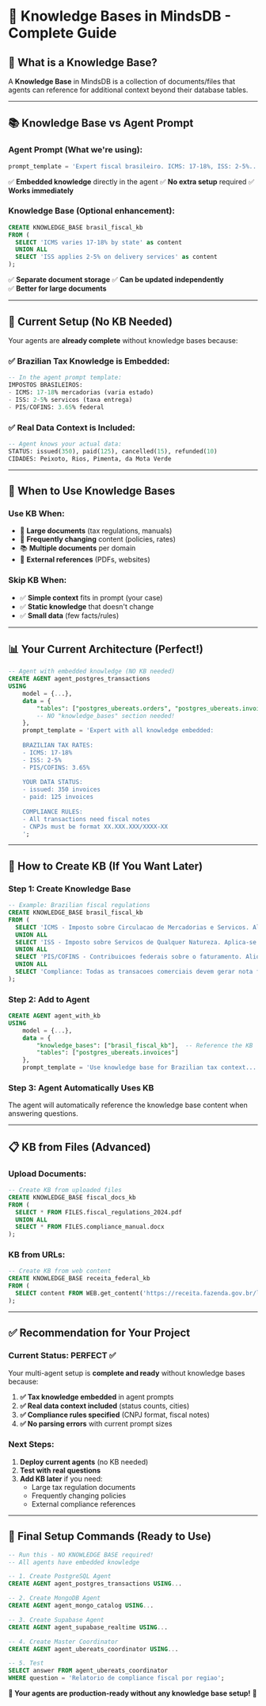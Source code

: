 # 🧠 Knowledge Bases in MindsDB - Complete Guide

## 🤔 **What is a Knowledge Base?**

A **Knowledge Base** in MindsDB is a collection of documents/files that agents can reference for additional context beyond their database tables.

---

## 📚 **Knowledge Base vs Agent Prompt**

### **Agent Prompt (What we're using):**
```sql
prompt_template = 'Expert fiscal brasileiro. ICMS: 17-18%, ISS: 2-5%...'
```
✅ **Embedded knowledge** directly in the agent
✅ **No extra setup** required
✅ **Works immediately**

### **Knowledge Base (Optional enhancement):**
```sql
CREATE KNOWLEDGE_BASE brasil_fiscal_kb
FROM (
  SELECT 'ICMS varies 17-18% by state' as content
  UNION ALL  
  SELECT 'ISS applies 2-5% on delivery services' as content
);
```
✅ **Separate document storage**
✅ **Can be updated independently**  
✅ **Better for large documents**

---

## 🎯 **Current Setup (No KB Needed)**

Your agents are **already complete** without knowledge bases because:

### **✅ Brazilian Tax Knowledge is Embedded:**
```sql
-- In the agent prompt template:
IMPOSTOS BRASILEIROS:
- ICMS: 17-18% mercadorias (varia estado)
- ISS: 2-5% servicos (taxa entrega)  
- PIS/COFINS: 3.65% federal
```

### **✅ Real Data Context is Included:**
```sql
-- Agent knows your actual data:
STATUS: issued(350), paid(125), cancelled(15), refunded(10)
CIDADES: Peixoto, Rios, Pimenta, da Mota Verde
```

---

## 🔧 **When to Use Knowledge Bases**

### **Use KB When:**
- 📄 **Large documents** (tax regulations, manuals)
- 🔄 **Frequently changing** content (policies, rates)
- 📚 **Multiple documents** per domain
- 🔗 **External references** (PDFs, websites)

### **Skip KB When:**
- ✅ **Simple context** fits in prompt (your case)
- ✅ **Static knowledge** that doesn't change
- ✅ **Small data** (few facts/rules)

---

## 📊 **Your Current Architecture (Perfect!)**

```sql
-- Agent with embedded knowledge (NO KB needed)
CREATE AGENT agent_postgres_transactions
USING
    model = {...},
    data = {
        "tables": ["postgres_ubereats.orders", "postgres_ubereats.invoices"]
        -- NO "knowledge_bases" section needed!
    },
    prompt_template = 'Expert with all knowledge embedded:
    
    BRAZILIAN TAX RATES:
    - ICMS: 17-18%
    - ISS: 2-5%  
    - PIS/COFINS: 3.65%
    
    YOUR DATA STATUS:
    - issued: 350 invoices
    - paid: 125 invoices
    
    COMPLIANCE RULES:
    - All transactions need fiscal notes
    - CNPJs must be format XX.XXX.XXX/XXXX-XX
    ';
```

---

## 🚀 **How to Create KB (If You Want Later)**

### **Step 1: Create Knowledge Base**
```sql
-- Example: Brazilian fiscal regulations
CREATE KNOWLEDGE_BASE brasil_fiscal_kb
FROM (
  SELECT 'ICMS - Imposto sobre Circulacao de Mercadorias e Servicos. Aliquotas variam entre 17-18% dependendo do estado brasileiro.' as content, 'icms_rules' as title
  UNION ALL
  SELECT 'ISS - Imposto sobre Servicos de Qualquer Natureza. Aplica-se sobre servicos como taxa de entrega, variando 2-5%.' as content, 'iss_rules' as title  
  UNION ALL
  SELECT 'PIS/COFINS - Contribuicoes federais sobre o faturamento. Aliquota combinada de 3.65%.' as content, 'pis_cofins_rules' as title
  UNION ALL
  SELECT 'Compliance: Todas as transacoes comerciais devem gerar nota fiscal eletronica (NFe) conforme legislacao brasileira.' as content, 'compliance_rules' as title
);
```

### **Step 2: Add to Agent**
```sql
CREATE AGENT agent_with_kb
USING
    model = {...},
    data = {
        "knowledge_bases": ["brasil_fiscal_kb"],  -- Reference the KB
        "tables": ["postgres_ubereats.invoices"]
    },
    prompt_template = 'Use knowledge base for Brazilian tax context...';
```

### **Step 3: Agent Automatically Uses KB**
The agent will automatically reference the knowledge base content when answering questions.

---

## 📋 **KB from Files (Advanced)**

### **Upload Documents:**
```sql
-- Create KB from uploaded files
CREATE KNOWLEDGE_BASE fiscal_docs_kb
FROM (
  SELECT * FROM FILES.fiscal_regulations_2024.pdf
  UNION ALL
  SELECT * FROM FILES.compliance_manual.docx
);
```

### **KB from URLs:**
```sql
-- Create KB from web content
CREATE KNOWLEDGE_BASE receita_federal_kb
FROM (
  SELECT content FROM WEB.get_content('https://receita.fazenda.gov.br/legislacao/icms')
);
```

---

## ✅ **Recommendation for Your Project**

### **Current Status: PERFECT ✅**
Your multi-agent setup is **complete and ready** without knowledge bases because:

1. **✅ Tax knowledge embedded** in agent prompts
2. **✅ Real data context included** (status counts, cities)
3. **✅ Compliance rules specified** (CNPJ format, fiscal notes)
4. **✅ No parsing errors** with current prompt sizes

### **Next Steps:**
1. **Deploy current agents** (no KB needed)
2. **Test with real questions**
3. **Add KB later** if you need:
   - Large tax regulation documents
   - Frequently changing policies
   - External compliance references

---

## 🎯 **Final Setup Commands (Ready to Use)**

```sql
-- Run this - NO KNOWLEDGE BASE required!
-- All agents have embedded knowledge

-- 1. Create PostgreSQL Agent
CREATE AGENT agent_postgres_transactions USING...

-- 2. Create MongoDB Agent  
CREATE AGENT agent_mongo_catalog USING...

-- 3. Create Supabase Agent
CREATE AGENT agent_supabase_realtime USING...

-- 4. Create Master Coordinator
CREATE AGENT agent_ubereats_coordinator USING...

-- 5. Test
SELECT answer FROM agent_ubereats_coordinator 
WHERE question = 'Relatorio de compliance fiscal por regiao';
```

**🚀 Your agents are production-ready without any knowledge base setup!** 🎯